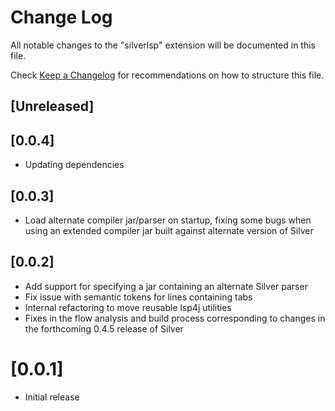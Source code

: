 # Change Log

All notable changes to the "silverlsp" extension will be documented in this file.

Check [Keep a Changelog](http://keepachangelog.com/) for recommendations on how to structure this file.

## [Unreleased]

## [0.0.4]
- Updating dependencies

## [0.0.3]
- Load alternate compiler jar/parser on startup, fixing some bugs when using an extended compiler jar built against alternate version of Silver 

## [0.0.2]
- Add support for specifying a jar containing an alternate Silver parser
- Fix issue with semantic tokens for lines containing tabs
- Internal refactoring to move reusable lsp4j utilities
- Fixes in the flow analysis and build process corresponding to changes in the forthcoming 0.4.5 release of Silver

# [0.0.1]
- Initial release